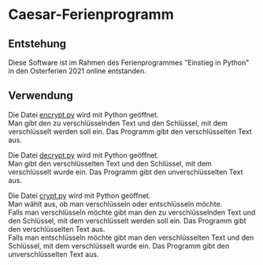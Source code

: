 # Caesar-Ferienprogramm
## Entstehung
Diese Software ist im Rahmen des Ferienprogrammes "Einstieg in Python" in den Osterferien 2021 online entstanden.
## Verwendung
Die Datei [encrypt.py](encrypt.py) wird mit Python geöffnet.\
Man gibt den zu verschlüsselnden Text und den Schlüssel, mit dem verschlüsselt werden soll ein. Das Programm gibt den verschlüsselten Text aus.

Die Datei [decrypt.py](decrypt.py) wird mit Python geöffnet.\
Man gibt den verschlüsselten Text und den Schlüssel, mit dem verschlüsselt wurde ein. Das Programm gibt den unverschlüsselten Text aus.

Die Datei [crypt.py](crypt.py) wird mit Python geöffnet.\
Man wählt aus, ob man verschlüsseln oder entschlüsseln möchte.\
Falls man verschlüsseln möchte gibt man den zu verschlüsselnden Text und den Schlüssel, mit dem verschlüsselt werden soll ein. Das Programm gibt den verschlüsselten Text aus.\
Falls man entschlüsseln möchte gibt man den verschlüsselten Text und den Schlüssel, mit dem verschlüsselt wurde ein. Das Programm gibt den unverschlüsselten Text aus.
